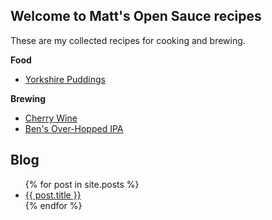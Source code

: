 ## Welcome to Matt's Open Sauce recipes

These are my collected recipes for cooking and brewing. 


**Food**

- [Yorkshire Puddings](recipes/Yorkshire_Puddings) 

**Brewing**

- [Cherry Wine](brewing/Cherry_Wine)
- [Ben's Over-Hopped IPA](brewing/Bens_Overhopped_IPA)


## Blog



<ul>
  {% for post in site.posts %}
    <li>
      <a href="/opensauce/{{ post.url }}">{{ post.title }}</a>
    </li>
  {% endfor %}
</ul>